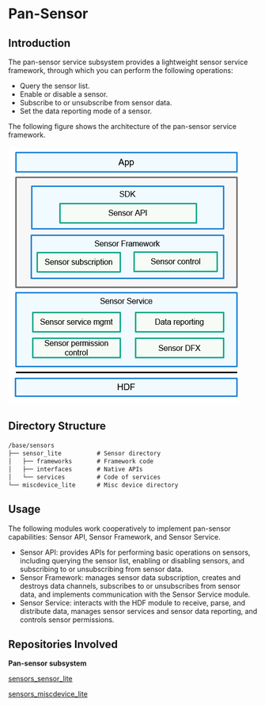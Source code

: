 # Pan-Sensor

## Introduction

The pan-sensor service subsystem provides a lightweight sensor service framework, through which you can perform the following operations:

-   Query the sensor list.
-   Enable or disable a sensor.
-   Subscribe to or unsubscribe from sensor data.
-   Set the data reporting mode of a sensor.

The following figure shows the architecture of the pan-sensor service framework.

![](figures/en-us_image_0000001106694563.png)

## Directory Structure

```
/base/sensors
├── sensor_lite          # Sensor directory
│   ├── frameworks       # Framework code
│   ├── interfaces       # Native APIs
│   └── services         # Code of services
└── miscdevice_lite      # Misc device directory
```

## Usage

The following modules work cooperatively to implement pan-sensor capabilities: Sensor API, Sensor Framework, and Sensor Service.

-   Sensor API: provides APIs for performing basic operations on sensors, including querying the sensor list, enabling or disabling sensors, and subscribing to or unsubscribing from sensor data.
-   Sensor Framework: manages sensor data subscription, creates and destroys data channels, subscribes to or unsubscribes from sensor data, and implements communication with the Sensor Service module.
-   Sensor Service: interacts with the HDF module to receive, parse, and distribute data, manages sensor services and sensor data reporting, and controls sensor permissions.

## Repositories Involved

**Pan-sensor subsystem**

[sensors_sensor_lite](https://gitee.com/openharmony/sensors_sensor_lite/blob/master/README.md)

[sensors_miscdevice_lite](https://gitee.com/openharmony/sensors_miscdevice_lite/blob/master/README.md)

